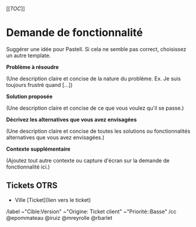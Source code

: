 [[_TOC_]]

# Demande de fonctionnalité
Suggérer une idée pour Pastell. Si cela ne semble pas correct, choisissez un autre template.

**Problème à résoudre**

(Une description claire et concise de la nature du problème. Ex. Je suis toujours frustré quand [...])

**Solution proposée**

(Une description claire et concise de ce que vous voulez qu'il se passe.)

**Décrivez les alternatives que vous avez envisagées**

(Une description claire et concise de toutes les solutions ou fonctionnalités alternatives que vous avez envisagées.)

**Contexte supplémentaire**

(Ajoutez tout autre contexte ou capture d'écran sur la demande de fonctionnalité ici.)


## Tickets OTRS

- Ville [Ticket](lien vers le ticket)

/label ~"Cible:Version" ~"Origine: Ticket client" ~"Priorité::Basse"
/cc @epommateau @iruiz @mreyrolle @rbarlet   
